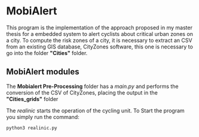 # MobiAlert 

This program is the implementation of the approach proposed in my master thesis for a embedded system to alert cyclists about critical urban zones on a city.
To compute the risk zones of a city, it is necessary to extract an CSV from an existing GIS database, CityZones software, this one is necessary to go into the folder **"Cities"** folder. 

## MobiAlert modules
The **Mobialert Pre-Processing** folder has a *main.py* and performs the conversion of the CSV of CityZones, placing the output in the **"Cities_grids"** folder

The *realinic* starts the operation of the cycling unit. To Start the program you simply run the command:


`python3 realinic.py`

